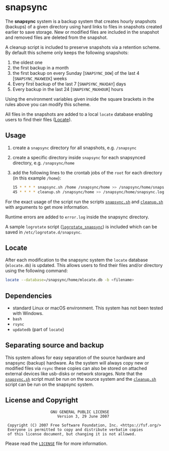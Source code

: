 # snapsync

The **snapsync** system is a backup system that creates hourly snapshots (backups) of a given directory using hard links to files in snapshots created earlier to save storage. New or modified files are included in the snapshot and removed files are deleted from the snapshot.

A cleanup script is included to preserve snapshots via a retention scheme. By default this scheme only keeps the following snapshots:

1. the oldest one
1. the first backup in a month
1. the first backup on every Sunday [`SNAPSYNC_DOW`] of the last 4 [`SNAPSYNC_MAXWEEK`] weeks
1. Every first backup of the last 7 [`SNAPSYNC_MAXDAY`] days
1. Every backup in the last 24 [`SNAPSYNC_MAXHOUR`] hours

Using the environment variables given inside the square brackets in the rules above you can modify this scheme.

All files in the snapshots are added to a local `locate` database enabling users to find their files ([Locate](#locate)).

## Usage

1. create a `snapsync` directory for all snapshots, e.g. `/snapsync`
1. create a specific directory inside `snapsync` for each snapsynced directory, e.g. `/snapsync/home`
1. add the following lines to the crontab jobs of the `root` for each directory (in this example `/home`):

   ```bash
   15 * * * * snapsync.sh /home /snapsync/home >> /snapsync/home/snapsync.log
   45 * * * * cleanup.sh /snapsync/home >> /snapsync/home/snapsync.log
   ```

For the exact usage of the script run the scripts [`snapsync.sh`](snapsync.sh) and [`cleanup.sh`](cleanup.sh) with arguments to get more information.

Runtime errors are added to `error.log` inside the snapsync directory.

A sample `logrotate` script ([`logrotate_snapsync`](logrotate_snapsync)) is included which can be saved in `/etc/logrotate.d/snapsync`.

## Locate

After each modification to the snapsync system the `locate` database (`mlocate.db`) is updated. This allows users to find their files and/or directory using the following command:

```bash
locate --database=/snapsync/home/mlocate.db -b <filename>
```

## Dependencies

* standard Linux or macOS environment. This system has not been tested with Windows.
* `bash`
* `rsync`
* `updatedb` (part of `locate`)

## Separating source and backup

This system allows for easy separation of the source hardware and snapsync (backup) hardware. As the system will always copy new or modified files via `rsync` these copies can also be stored on attached external devices like usb-disks or network storages. Note that the [`snapsync.sh`](snapsync.sh) script must be run on the source system and the [`cleanup.sh`](cleanup.sh) script can be run on the snapsync system.

## License and Copyright

```raw
                    GNU GENERAL PUBLIC LICENSE
                       Version 3, 29 June 2007

 Copyright (C) 2007 Free Software Foundation, Inc. <https://fsf.org/>
 Everyone is permitted to copy and distribute verbatim copies
 of this license document, but changing it is not allowed.
```

Please read the [`LICENSE`](LICENSE) file for more information.
